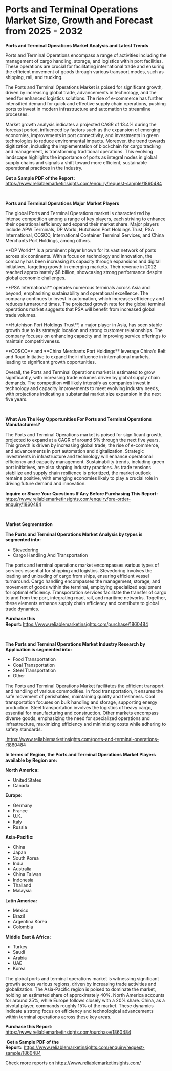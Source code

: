<p><h1>Ports and Terminal Operations Market Size, Growth and Forecast from 2025 - 2032</h1></p><p><strong>Ports and Terminal Operations Market Analysis and Latest Trends</strong></p>
<p><p>Ports and Terminal Operations encompass a range of activities including the management of cargo handling, storage, and logistics within port facilities. These operations are crucial for facilitating international trade and ensuring the efficient movement of goods through various transport modes, such as shipping, rail, and trucking. </p><p>The Ports and Terminal Operations Market is poised for significant growth, driven by increasing global trade, advancements in technology, and the need for enhanced logistics solutions. The rise of e-commerce has further intensified demand for quick and effective supply chain operations, pushing ports to invest in modern infrastructure and automation to streamline processes.</p><p>Market growth analysis indicates a projected CAGR of 13.4% during the forecast period, influenced by factors such as the expansion of emerging economies, improvements in port connectivity, and investments in green technologies to reduce environmental impacts. Moreover, the trend towards digitization, including the implementation of blockchain for cargo tracking and management, is transforming traditional operations. This evolving landscape highlights the importance of ports as integral nodes in global supply chains and signals a shift toward more efficient, sustainable operational practices in the industry.</p></p>
<p><strong>Get a Sample PDF of the Report:&nbsp;</strong> <a href="https://www.reliablemarketinsights.com/enquiry/request-sample/1860484?utm_campaign=3188&utm_medium=2&utm_source=Github&utm_content=ia&utm_term=09032025&utm_id=ports-and-terminal-operations">https://www.reliablemarketinsights.com/enquiry/request-sample/1860484</a></p>
<p>&nbsp;</p>
<p><strong>Ports and Terminal Operations Major Market Players</strong></p>
<p><p>The global Ports and Terminal Operations market is characterized by intense competition among a range of key players, each striving to enhance their operational efficiency and expand their market share. Major players include APW Terminals, DP World, Hutchison Port Holdings Trust, PSA International, COSCO, International Container Terminal Services, and China Merchants Port Holdings, among others.</p><p>**DP World** is a prominent player known for its vast network of ports across six continents. With a focus on technology and innovation, the company has been increasing its capacity through expansions and digital initiatives, targeting growth in emerging markets. Their revenue in 2022 reached approximately $8 billion, showcasing strong performance despite global economic challenges.</p><p>**PSA International** operates numerous terminals across Asia and beyond, emphasizing sustainability and operational excellence. The company continues to invest in automation, which increases efficiency and reduces turnaround times. The projected growth rate for the global terminal operations market suggests that PSA will benefit from increased global trade volumes.</p><p>**Hutchison Port Holdings Trust**, a major player in Asia, has seen stable growth due to its strategic location and strong customer relationships. The company focuses on enhancing capacity and improving service offerings to maintain competitiveness.</p><p>**COSCO** and **China Merchants Port Holdings** leverage China's Belt and Road Initiative to expand their influence in international markets, leading to significant growth opportunities.</p><p>Overall, the Ports and Terminal Operations market is estimated to grow significantly, with increasing trade volumes driven by global supply chain demands. The competition will likely intensify as companies invest in technology and capacity improvements to meet evolving industry needs, with projections indicating a substantial market size expansion in the next five years.</p></p>
<p>&nbsp;</p>
<p><strong>What Are The Key Opportunities For Ports and Terminal Operations Manufacturers?</strong></p>
<p><p>The Ports and Terminal Operations market is poised for significant growth, projected to expand at a CAGR of around 5% through the next five years. This growth is driven by increasing global trade, the rise of e-commerce, and advancements in port automation and digitalization. Strategic investments in infrastructure and technology will enhance operational efficiency and capacity management. Sustainability trends, including green port initiatives, are also shaping industry practices. As trade tensions stabilize and supply chain resilience is prioritized, the market outlook remains positive, with emerging economies likely to play a crucial role in driving future demand and innovation.</p></p>
<p><strong>Inquire or Share Your Questions If Any Before Purchasing This Report:</strong> <a href="https://www.reliablemarketinsights.com/enquiry/pre-order-enquiry/1860484?utm_campaign=3188&utm_medium=2&utm_source=Github&utm_content=ia&utm_term=09032025&utm_id=ports-and-terminal-operations">https://www.reliablemarketinsights.com/enquiry/pre-order-enquiry/1860484</a></p>
<p>&nbsp;</p>
<p><strong>Market Segmentation</strong></p>
<p><strong>The Ports and Terminal Operations Market Analysis by types is segmented into:</strong></p>
<p><ul><li>Stevedoring</li><li>Cargo Handling And Transportation</li></ul></p>
<p><p>The ports and terminal operations market encompasses various types of services essential for shipping and logistics. Stevedoring involves the loading and unloading of cargo from ships, ensuring efficient vessel turnaround. Cargo handling encompasses the management, storage, and movement of goods within the terminal, employing specialized equipment for optimal efficiency. Transportation services facilitate the transfer of cargo to and from the port, integrating road, rail, and maritime networks. Together, these elements enhance supply chain efficiency and contribute to global trade dynamics.</p></p>
<p><strong>Purchase this Report:&nbsp;</strong><a href="https://www.reliablemarketinsights.com/purchase/1860484?utm_campaign=3188&utm_medium=2&utm_source=Github&utm_content=ia&utm_term=09032025&utm_id=ports-and-terminal-operations">https://www.reliablemarketinsights.com/purchase/1860484</a></p>
<p>&nbsp;</p>
<p><strong>The Ports and Terminal Operations Market Industry Research by Application is segmented into:</strong></p>
<p><ul><li>Food Transportation</li><li>Coal Transportation</li><li>Steel Transportation</li><li>Other</li></ul></p>
<p><p>The Ports and Terminal Operations Market facilitates the efficient transport and handling of various commodities. In food transportation, it ensures the safe movement of perishables, maintaining quality and freshness. Coal transportation focuses on bulk handling and storage, supporting energy production. Steel transportation involves the logistics of heavy cargo, essential for manufacturing and construction. Other markets encompass diverse goods, emphasizing the need for specialized operations and infrastructure, maximizing efficiency and minimizing costs while adhering to safety standards.</p></p>
<p><a href="https://www.reliablemarketinsights.com/ports-and-terminal-operations-r1860484?utm_campaign=3188&utm_medium=2&utm_source=Github&utm_content=ia&utm_term=09032025&utm_id=ports-and-terminal-operations">&nbsp;https://www.reliablemarketinsights.com/ports-and-terminal-operations-r1860484</a></p>
<p><strong>In terms of Region, the Ports and Terminal Operations Market Players available by Region are:</strong></p>
<p>
    <p> <strong> North America: </strong>
        <ul>
            <li>United States</li>
            <li>Canada</li>
        </ul>
        </p> 
    <p> <strong> Europe: </strong>
        <ul>
            <li>Germany</li>
            <li>France</li>
            <li>U.K.</li>
            <li>Italy</li>
            <li>Russia</li>
        </ul>
        </p> 
    <p> <strong> Asia-Pacific: </strong>
        <ul>
            <li>China</li>
            <li>Japan</li>
            <li>South Korea</li>
            <li>India</li>
            <li>Australia</li>
            <li>China Taiwan</li>
            <li>Indonesia</li>
            <li>Thailand</li>
            <li>Malaysia</li>
        </ul>
        </p> 
    <p> <strong> Latin America: </strong>
        <ul>
            <li>Mexico</li>
            <li>Brazil</li>
            <li>Argentina Korea</li>
            <li>Colombia</li>
        </ul>
        </p> 
    <p> <strong> Middle East & Africa: </strong>
        <ul>
            <li>Turkey</li>
            <li>Saudi</li>
            <li>Arabia</li>
            <li>UAE</li>
            <li>Korea</li>
        </ul>
    </p>
    </p>
<p><p>The global ports and terminal operations market is witnessing significant growth across various regions, driven by increasing trade activities and globalization. The Asia-Pacific region is poised to dominate the market, holding an estimated share of approximately 40%. North America accounts for around 25%, while Europe follows closely with a 20% share. China, as a pivotal player, commands roughly 15% of the market. These dynamics indicate a strong focus on efficiency and technological advancements within terminal operations across these key areas.</p></p>
<p><strong>Purchase this Report: </strong><a href="https://www.reliablemarketinsights.com/purchase/1860484?utm_campaign=3188&utm_medium=2&utm_source=Github&utm_content=ia&utm_term=09032025&utm_id=ports-and-terminal-operations">https://www.reliablemarketinsights.com/purchase/1860484</a></p>
<p>&nbsp;<strong>Get a Sample PDF of the Report:&nbsp;&nbsp;</strong><a href="https://www.reliablemarketinsights.com/enquiry/request-sample/1860484?utm_campaign=3188&utm_medium=2&utm_source=Github&utm_content=ia&utm_term=09032025&utm_id=ports-and-terminal-operations">https://www.reliablemarketinsights.com/enquiry/request-sample/1860484</a></p>
<p><strong></strong></p>
<p>Check more reports on <a href="https://www.reliablemarketinsights.com/?utm_campaign=3188&utm_medium=2&utm_source=Github&utm_content=ia&utm_term=09032025&utm_id=ports-and-terminal-operations">https://www.reliablemarketinsights.com/</a></p>